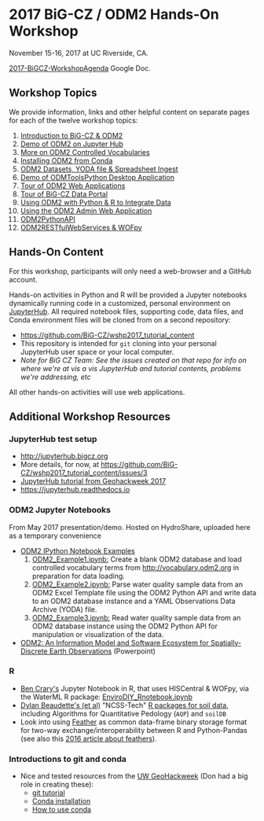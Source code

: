 # 2017 BiG-CZ / ODM2 Hands-On Workshop
November 15-16, 2017 at UC Riverside, CA.

[2017-BiGCZ-WorkshopAgenda](https://docs.google.com/document/d/1yZImXnbeH0yPvxq0iLbl8Oju_z3Sr39nTjQchOQ65jY/edit#) Google Doc.

## Workshop Topics
We provide information, links and other helpful content on separate pages for each of the twelve workshop topics:

1. [Introduction to BiG-CZ & ODM2](https://github.com/BiG-CZ/bigcz_wshp2017/blob/master/Topics/1-IntroBiGCZ-ODM2.md)
2. [Demo of ODM2 on Jupyter Hub](https://github.com/BiG-CZ/bigcz_wshp2017/blob/master/Topics/2-DemoODM2JupyterHub.md)
3. [More on ODM2 Controlled Vocabularies](https://github.com/BiG-CZ/bigcz_wshp2017/blob/master/Topics/3-ODM2ControlledVocabularies.md)
4. [Installing ODM2 from Conda](https://github.com/BiG-CZ/bigcz_wshp2017/blob/master/Topics/4-InstallingODM2Conda.md)
5. [ODM2 Datasets, YODA file & Spreadsheet Ingest](https://github.com/BiG-CZ/bigcz_wshp2017/blob/master/Topics/5-ODM2DatasetsYODAspreadsheets.md)
6. [Demo of ODMToolsPython Desktop Application](https://github.com/BiG-CZ/bigcz_wshp2017/blob/master/Topics/6-DemoODMToolsDesktopApp.md)
7. [Tour of ODM2 Web Applications](https://github.com/BiG-CZ/bigcz_wshp2017/blob/master/Topics/7-ODM2WebApps.md)
8. [Tour of BiG-CZ Data Portal](https://github.com/BiG-CZ/bigcz_wshp2017/blob/master/Topics/8-BiGCZDataPortal.md)
9. [Using ODM2 with Python & R to Integrate Data](https://github.com/BiG-CZ/bigcz_wshp2017/blob/master/Topics/9-ODM2Python&R.md)
10. [Using the ODM2 Admin Web Application](https://github.com/BiG-CZ/bigcz_wshp2017/blob/master/Topics/10-ODM2Admin.md)
11. [ODM2PythonAPI](https://github.com/BiG-CZ/bigcz_wshp2017/blob/master/Topics/11-ODM2PythonAPI.md)
12. [ODM2RESTfulWebServices & WOFpy](https://github.com/BiG-CZ/bigcz_wshp2017/blob/master/Topics/12-ODM2WebServicesAPIs.md)


## Hands-On Content

For this workshop, participants will only need a web-browser and a GitHub account.

Hands-on activities in Python and R will be provided a Jupyter notebooks dynamically running code in a customized, personal environment on  [JupyterHub](https://jupyterhub.readthedocs.io). All required notebook files, supporting code, data files, and Conda environment files will be cloned from on a second repository:

* https://github.com/BiG-CZ/wshp2017_tutorial_content
* This repository is intended for `git` cloning into your personal JupyterHub user space or your local computer.
* *Note for BiG CZ Team: See the issues created on that repo for info on where we're at vis a vis JupyterHub and tutorial contents, problems we're addressing, etc*

All other hands-on activities will use web applications.


## Additional Workshop Resources

### JupyterHub test setup

- http://jupyterhub.bigcz.org
- More details, for now, at https://github.com/BiG-CZ/wshp2017_tutorial_content/issues/3
- [JupyterHub tutorial from Geohackweek 2017](https://geohackweek.github.io/Introductory/05-Jupyter-tutorial/)
- https://jupyterhub.readthedocs.io


### ODM2 Jupyter Notebooks

From May 2017 presentation/demo. Hosted on HydroShare, uploaded here as a temporary convenience
- [ODM2 IPython Notebook Examples](https://www.hydroshare.org/resource/ff79d7926f6040c9acd004636b4e4d38/)
  1. [ODM2_Example1.ipynb:](http://nbviewer.jupyter.org/urls/www.hydroshare.org/django_irods/download/ff79d7926f6040c9acd004636b4e4d38/data/contents/ODM2_Example1.ipynb) Create a blank ODM2 database and load controlled vocabulary terms from http://vocabulary.odm2.org in preparation for data loading.
  2. [ODM2_Example2.ipynb:](http://nbviewer.jupyter.org/urls/www.hydroshare.org/django_irods/download/ff79d7926f6040c9acd004636b4e4d38/data/contents/ODM2_Example2.ipynb) Parse water quality sample data from an ODM2 Excel Template file using the ODM2 Python API and write data to an ODM2 database instance and a YAML Observations Data Archive (YODA) file.
  3. [ODM2_Example3.ipynb:](http://nbviewer.jupyter.org/urls/www.hydroshare.org/django_irods/download/ff79d7926f6040c9acd004636b4e4d38/data/contents/ODM2_Example3.ipynb) Read water quality sample data from an ODM2 database instance using the ODM2 Python API for manipulation or visualization of the data.
- [ODM2: An Information Model and Software Ecosystem for Spatially-Discrete Earth Observations](https://www.hydroshare.org/resource/95458e53fe7e474f85642d6a711729b6/) (Powerpoint)

### R

- [Ben Crary's](https://github.com/benjamincrary) Jupyter Notebook in R, that uses HISCentral & WOFpy, via the WaterML R package: [EnviroDIY_Rnotebook.ipynb](https://github.com/BiG-CZ/BiG-CZ-Toolbox/blob/master/ipynotebooks/EnviroDIY_Rnotebook.ipynb)
- [Dylan Beaudette's (et al)](https://github.com/dylanbeaudette) "NCSS-Tech" [R packages for soil data](http://ncss-tech.github.io/AQP/), including Algorithms for Quantitative Pedology (`AQP`) and `soilDB`
- Look into using [Feather](https://github.com/wesm/feather) as common data-frame binary storage format for two-way exchange/interoperability between R and Python-Pandas (see also this [2016 article about feathers](http://blog.cloudera.com/blog/2016/03/feather-a-fast-on-disk-format-for-data-frames-for-r-and-python-powered-by-apache-arrow/)).

### Introductions to git and conda

- Nice and tested resources from the [UW GeoHackweek](https://geohackweek.github.io) (Don had a big role in creating these):
  - [git tutorial](https://geohackweek.github.io/Introductory/03-git-tutorial/)
  - [Conda installation](https://geohackweek.github.io/preliminary/01-conda-tutorial/)
  - [How to use conda](https://geohackweek.github.io/Introductory/01-conda-tutorial/)
